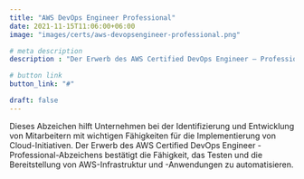 ```yaml
---
title: "AWS DevOps Engineer Professional"
date: 2021-11-15T11:06:00+06:00
image: "images/certs/aws-devopsengineer-professional.png"

# meta description
description : "Der Erwerb des AWS Certified DevOps Engineer – Professional-Abzeichens bestätigt die Fähigkeit, das Testen und die Bereitstellung von AWS-Infrastruktur und -Anwendungen zu automatisieren."

# button link
button_link: "#"

draft: false
---
```


Dieses Abzeichen hilft Unternehmen bei der Identifizierung und Entwicklung von Mitarbeitern mit wichtigen Fähigkeiten für die Implementierung von Cloud-Initiativen. Der Erwerb des AWS Certified DevOps Engineer - Professional-Abzeichens bestätigt die Fähigkeit, das Testen und die Bereitstellung von AWS-Infrastruktur und -Anwendungen zu automatisieren.
